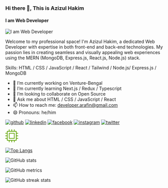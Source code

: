 ### Hi there 👋, This is Azizul Hakim
#### I am Web Developer
![I am Web Developer](https://camo.githubusercontent.com/62a77bfcb60ca39b397a27228654a9cd9f83458a568ca8a7f683c373bb969657/68747470733a2f2f692e6962622e636f2f7a7272486678442f66726f6e742d656e642d646576656c6f7065722d617a697a756c2d68616b696d2d7765622d646576656c7065722e706e67)

Welcome to my professional space! I'm Azizul Hakim, a dedicated Web Developer with expertise in both front-end and back-end technologies. My passion lies in creating seamless and visually appealing web experiences using the MERN (MongoDB, Express.js, React.js, Node.js) stack.

Skills: HTML / CSS / JavaScript / React / Tailwind / Node.js/ Express.js / MongoDB

- 🔭 I’m currently working on Venture-Bengal 
- 🌱 I’m currently learning Next.js / Redux / Typescript 
- 👯 I’m looking to collaborate on Open Source 
- 💬 Ask me about HTML / CSS / JavaScript / React 
- 📫 How to reach me: developer.arafin@gmail.com 
- 😄 Pronouns: he/him 


[<img src='https://cdn.jsdelivr.net/npm/simple-icons@3.0.1/icons/github.svg' alt='github' height='40'>](https://github.com/Azizul707)  [<img src='https://cdn.jsdelivr.net/npm/simple-icons@3.0.1/icons/linkedin.svg' alt='linkedin' height='40'>](https://www.linkedin.com/in/https://www.linkedin.com/in/azizul-hakim-8a91902a1//)  [<img src='https://cdn.jsdelivr.net/npm/simple-icons@3.0.1/icons/facebook.svg' alt='facebook' height='40'>](https://www.facebook.com/azizul.arafin)  [<img src='https://cdn.jsdelivr.net/npm/simple-icons@3.0.1/icons/instagram.svg' alt='instagram' height='40'>](https://www.instagram.com/azizul.arafin/)  [<img src='https://cdn.jsdelivr.net/npm/simple-icons@3.0.1/icons/twitter.svg' alt='twitter' height='40'>](https://twitter.com/azizul.arafin)  

<a href='https://docs.github.com/en/developers'><img src='https://raw.githubusercontent.com/acervenky/animated-github-badges/master/assets/devbadge.gif' width='40' height='40'></a> 

[![Top Langs](https://github-readme-stats.vercel.app/api/top-langs/?username=Azizul707)](https://github.com/anuraghazra/github-readme-stats)

![GitHub stats](https://github-readme-stats.vercel.app/api?username=Azizul707&show_icons=true)  

![GitHub metrics](https://metrics.lecoq.io/Azizul707)  

![GitHub streak stats](https://streak-stats.demolab.com/?user=Azizul707)  

